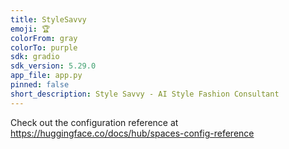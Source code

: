 ```yaml
---
title: StyleSavvy
emoji: 🏆
colorFrom: gray
colorTo: purple
sdk: gradio
sdk_version: 5.29.0
app_file: app.py
pinned: false
short_description: Style Savvy - AI Style Fashion Consultant
---
```


Check out the configuration reference at https://huggingface.co/docs/hub/spaces-config-reference
